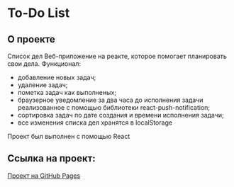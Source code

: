 # To-Do List

## О проекте

Список дел
Веб-приложение на реакте, которое помогает планировать свои дела.
Функционал:
- добавление новых задач;
- удаление задач;
- пометка задач как выполненых;
- браузерное уведомление за два часа до исполнения задачи реализованное с помощью библиотеки react-push-notification;
- сортировка задач по дате создания и времени исполнения задачи;
- все изменения списка дел хранятся в localStorage

Проект был выполнен с помощью React

## Ссылка на проект:
[Проект на GitHub Pages](https://rumpil666.github.io/to-do-list/)
